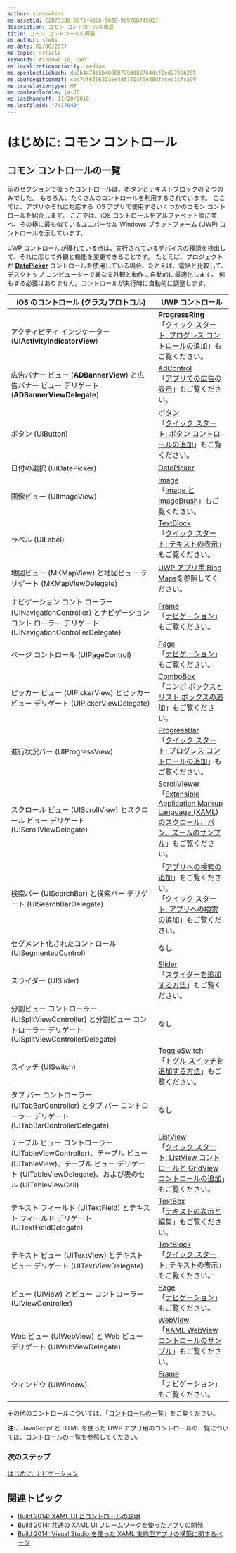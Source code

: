 ```yaml
---
author: stevewhims
ms.assetid: E2B73380-D673-48C6-9026-96976D745017
description: コモン コントロールの概要
title: コモン コントロールの概要
ms.author: stwhi
ms.date: 02/08/2017
ms.topic: article
keywords: Windows 10, UWP
ms.localizationpriority: medium
ms.openlocfilehash: db2b4a74b5b40060779dd82764dcf2ed2799b285
ms.sourcegitcommit: cbe7cf620622a5e4df7414f9e38dfecec1cfca99
ms.translationtype: MT
ms.contentlocale: ja-JP
ms.lasthandoff: 11/20/2018
ms.locfileid: "7417048"
---
```

# <a name="getting-started-common-controls"></a>はじめに: コモン コントロール


## <a name="common-controls-list"></a>コモン コントロールの一覧

前のセクションで扱ったコントロールは、ボタンとテキストブロックの 2 つのみでした。 もちろん、たくさんのコントロールを利用するされています。 ここでは、アプリやそれに対応する iOS アプリで使用するいくつかのコモン コントロールを紹介します。 ここでは、iOS コントロールをアルファベット順に並べ、その横に最も似ているユニバーサル Windows プラットフォーム (UWP) コントロールを示しています。

UWP コントロールが優れている点は、実行されているデバイスの種類を検出して、それに応じて外観と機能を変更できることです。 たとえば、プロジェクトが [**DatePicker**](https://msdn.microsoft.com/library/windows/apps/br211681) コントロールを使用している場合、たとえば、電話と比較して、デスクトップ コンピューターで異なる外観と動作に自動的に最適化します。 何もする必要はありません。コントロールが実行時に自動的に調整します。

| iOS のコントロール (クラス/プロトコル) | UWP コントロール |
|------------------------------|--------------------------------------|
| アクティビティ インジケーター (**UIActivityIndicatorView**) | [**ProgressRing**](https://msdn.microsoft.com/library/windows/apps/br227538) <br/> 「[クイック スタート: プログレス コントロールの追加](https://msdn.microsoft.com/library/windows/apps/xaml/hh780651)」もご覧ください。 |
| 広告バナー ビュー (**ADBannerView**) と広告バナー ビュー デリゲート (**ADBannerViewDelegate**) | [AdControl](https://msdn.microsoft.com/library/windows/apps/microsoft.advertising.winrt.ui.adcontrol.aspx) <br/> 「[アプリでの広告の表示](../monetize/display-ads-in-your-app.md)」もご覧ください。 |
| ボタン (UIButton) | [ボタン](https://msdn.microsoft.com/library/windows/apps/br209265) <br/> 「[クイック スタート: ボタン コントロールの追加](https://msdn.microsoft.com/library/windows/apps/xaml/jj153346)」もご覧ください。 |
| 日付の選択 (UIDatePicker) | [DatePicker](https://msdn.microsoft.com/library/windows/apps/br211681) |
| 画像ビュー (UIImageView) | [Image](https://msdn.microsoft.com/library/windows/apps/br242752) <br/> 「[Image と ImageBrush](https://msdn.microsoft.com/library/windows/apps/mt280382)」もご覧ください。 |
| ラベル (UILabel) | [TextBlock](https://msdn.microsoft.com/library/windows/apps/br209652) <br/> 「[クイック スタート: テキストの表示](https://msdn.microsoft.com/library/windows/apps/xaml/hh700392)」もご覧ください。 |
| 地図ビュー (MKMapView) と地図ビュー デリゲート (MKMapViewDelegate) | [UWP アプリ用 Bing Maps](http://go.microsoft.com/fwlink/p/?LinkId=263496)を参照してください。 |
| ナビゲーション コント ローラー (UINavigationController) とナビゲーション コント ローラー デリゲート (UINavigationControllerDelegate) | [Frame](https://msdn.microsoft.com/library/windows/apps/br242682) <br/> 「[ナビゲーション](https://msdn.microsoft.com/library/windows/apps/mt187344)」もご覧ください。 |
| ページ コントロール (UIPageControl) | [Page](https://msdn.microsoft.com/library/windows/apps/br227503) <br/> 「[ナビゲーション](https://msdn.microsoft.com/library/windows/apps/mt187344)」もご覧ください。 |
| ピッカー ビュー (UIPickerView) とピッカー ビュー デリゲート (UIPickerViewDelegate) | [ComboBox](https://msdn.microsoft.com/library/windows/apps/br209348) <br/> 「[コンボ ボックスとリスト ボックスの追加](https://msdn.microsoft.com/library/windows/apps/xaml/hh780616)」もご覧ください。 |
| 進行状況バー (UIProgressView) | [ProgressBar](https://msdn.microsoft.com/library/windows/apps/br227529) <br/> 「[クイック スタート: プログレス コントロールの追加](https://msdn.microsoft.com/library/windows/apps/xaml/hh780651)」もご覧ください。 |
| スクロール ビュー (UIScrollView) とスクロール ビュー デリゲート (UIScrollViewDelegate) | [ScrollViewer](https://msdn.microsoft.com/library/windows/apps/br209527) <br/>  「[Extensible Application Markup Language (XAML) のスクロール、パン、ズームのサンプル](http://go.microsoft.com/fwlink/p/?LinkId=238577)」もご覧ください。 |
| 検索バー (UISearchBar) と検索バー デリゲート (UISearchBarDelegate) | 「[アプリへの検索の追加](https://msdn.microsoft.com/library/windows/apps/xaml/jj130767)」をご覧ください。 <br/>  「[クイック スタート: アプリへの検索の追加](https://msdn.microsoft.com/library/windows/apps/xaml/hh868180)」もご覧ください。 |
| セグメント化されたコントロール (UISegmentedControl) | なし |
| スライダー (UISlider) | [Slider](https://msdn.microsoft.com/library/windows/apps/br209614) <br/>  「[スライダーを追加する方法](https://msdn.microsoft.com/library/windows/apps/xaml/hh868197)」もご覧ください。 |
| 分割ビュー コントローラー (UISplitViewController) と分割ビュー コントローラー デリゲート (UISplitViewControllerDelegate) | なし |
| スイッチ (UISwitch) | [ToggleSwitch](https://msdn.microsoft.com/library/windows/apps/br209712) <br/>  「[トグル スイッチを追加する方法](https://msdn.microsoft.com/library/windows/apps/xaml/hh868198)」もご覧ください。 |
| タブ バー コントローラー (UITabBarController) とタブ バー コントローラー デリゲート (UITabBarControllerDelegate) | なし |
| テーブル ビュー コントローラー (UITableViewController)、テーブル ビュー (UITableView)、テーブル ビュー デリゲート (UITableViewDelegate)、および表のセル (UITableViewCell) | [ListView](https://msdn.microsoft.com/library/windows/apps/br242878) <br/>  「[クイック スタート: ListView コントロールと GridView コントロールの追加](https://msdn.microsoft.com/library/windows/apps/xaml/hh780650)」もご覧ください。 |
| テキスト フィールド (UITextField) とテキスト フィールド デリゲート (UITextFieldDelegate) | [TextBox](https://msdn.microsoft.com/library/windows/apps/br209683) <br/>  「[テキストの表示と編集](https://msdn.microsoft.com/library/windows/apps/mt280218)」もご覧ください。 |
| テキスト ビュー (UITextView) とテキスト ビュー デリゲート (UITextViewDelegate) | [TextBlock](https://msdn.microsoft.com/library/windows/apps/br209652) <br/>  「[クイック スタート: テキストの表示](https://msdn.microsoft.com/library/windows/apps/xaml/hh700392)」もご覧ください。 |
| ビュー (UIView) とビュー コントローラー (UIViewController) | [Page](https://msdn.microsoft.com/library/windows/apps/br227503) <br/>  「[ナビゲーション](https://msdn.microsoft.com/library/windows/apps/mt187344)」もご覧ください。 |
| Web ビュー (UIWebView) と Web ビュー デリゲート (UIWebViewDelegate) | [WebView](https://msdn.microsoft.com/library/windows/apps/br227702) <br/>  「[XAML WebView コントロールのサンプル](http://go.microsoft.com/fwlink/p/?LinkId=238582)」もご覧ください。 |
| ウィンドウ (UIWindow) | [Frame](https://msdn.microsoft.com/library/windows/apps/br242682) <br/>  「[ナビゲーション](https://msdn.microsoft.com/library/windows/apps/mt187344)」もご覧ください。 |

その他のコントロールについては、「[コントロールの一覧](https://msdn.microsoft.com/library/windows/apps/mt185406)」をご覧ください。

**注:**、JavaScript と HTML を使った UWP アプリ用のコントロールの一覧については、[コントロールの一覧](https://msdn.microsoft.com/library/windows/apps/hh465453)を参照してください。

### <a name="next-step"></a>次のステップ

[はじめに: ナビゲーション](getting-started-navigation.md)

## <a name="related-topics"></a>関連トピック

* [Build 2014: XAML UI とコントロールの説明](http://go.microsoft.com/fwlink/p/?LinkID=397897)
* [Build 2014: 共通の XAML UI フレームワークを使ったアプリの開発](http://go.microsoft.com/fwlink/p/?LinkID=397898)
* [Build 2014: Visual Studio を使った XAML 集約型アプリの構築に関するページ](http://go.microsoft.com/fwlink/p/?LinkID=397876)
